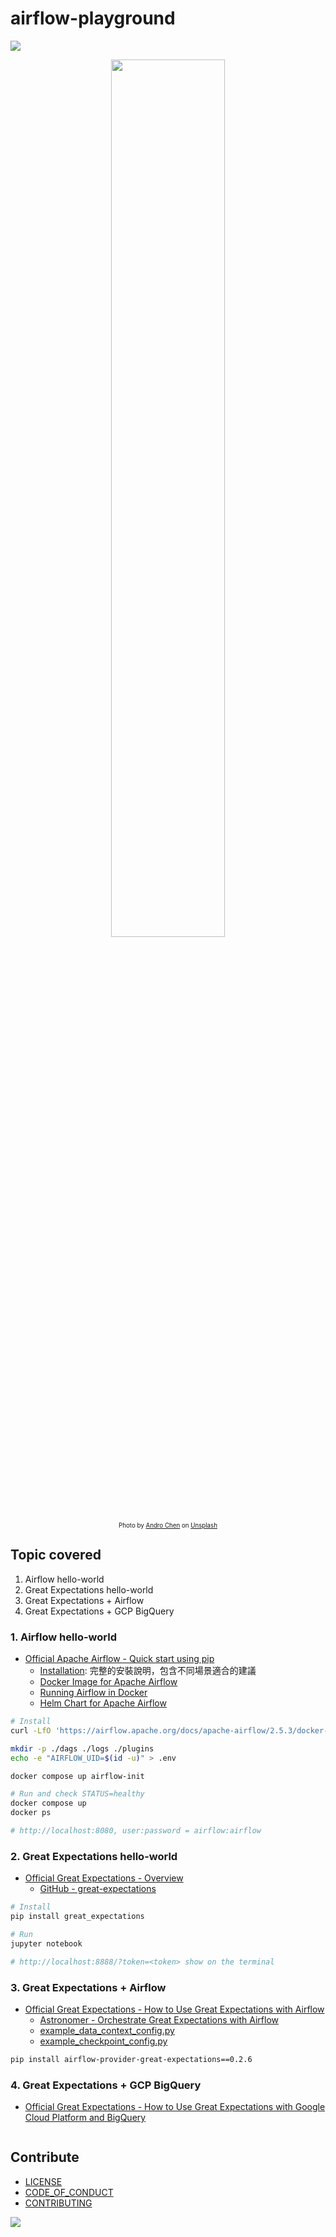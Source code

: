 # airflow-playground

<img src="https://img.shields.io/badge/License-MIT-blue.svg" />

<p align="center">
  <img style="width:60%;" src="https://i.imgur.com/ZYG59DH.png">
  <br/>
  <sub><sup>Photo by <a href="https://unsplash.com/@androchentw?utm_content=creditCopyText&utm_medium=referral&utm_source=unsplash">Andro Chen</a> on <a href="https://unsplash.com/photos/av_vGjHnK-g?utm_content=creditCopyText&utm_medium=referral&utm_source=unsplash">Unsplash</a>
  </sup></sub>
</p>

## Topic covered

1. Airflow hello-world
2. Great Expectations hello-world
3. Great Expectations + Airflow
4. Great Expectations + GCP BigQuery

### 1. Airflow hello-world

* [Official Apache Airflow - Quick start using pip](https://airflow.apache.org/docs/apache-airflow/stable/start.html)
  * [Installation](https://airflow.apache.org/docs/apache-airflow/stable/installation/index.html): 完整的安裝說明，包含不同場景適合的建議
  * [Docker Image for Apache Airflow](https://airflow.apache.org/docs/docker-stack/index.html)
  * [Running Airflow in Docker](https://airflow.apache.org/docs/apache-airflow/stable/howto/docker-compose/index.html)
  * [Helm Chart for Apache Airflow](https://airflow.apache.org/docs/helm-chart/stable/index.html)

```sh
# Install
curl -LfO 'https://airflow.apache.org/docs/apache-airflow/2.5.3/docker-compose.yaml'

mkdir -p ./dags ./logs ./plugins
echo -e "AIRFLOW_UID=$(id -u)" > .env

docker compose up airflow-init

# Run and check STATUS=healthy
docker compose up
docker ps

# http://localhost:8080, user:password = airflow:airflow
```

### 2. Great Expectations hello-world

* [Official Great Expectations - Overview](https://docs.greatexpectations.io/docs/tutorials/quickstart/)
  * [GitHub - great-expectations](https://github.com/great-expectations/great_expectations)

```sh
# Install
pip install great_expectations

# Run
jupyter notebook

# http://localhost:8888/?token=<token> show on the terminal
```

### 3. Great Expectations + Airflow

* [Official Great Expectations - How to Use Great Expectations with Airflow](https://docs.greatexpectations.io/docs/deployment_patterns/how_to_use_great_expectations_with_airflow/)
  * [Astronomer - Orchestrate Great Expectations with Airflow](https://docs.astronomer.io/learn/airflow-great-expectations)
  * [example_data_context_config.py](https://github.com/astronomer/airflow-provider-great-expectations/blob/main/include/great_expectations/object_configs/example_data_context_config.py)
  * [example_checkpoint_config.py](https://github.com/astronomer/airflow-provider-great-expectations/blob/main/include/great_expectations/object_configs/example_checkpoint_config.py)

```sh
pip install airflow-provider-great-expectations==0.2.6
```

### 4. Great Expectations + GCP BigQuery

* [Official Great Expectations - How to Use Great Expectations with Google Cloud Platform and BigQuery](https://docs.greatexpectations.io/docs/deployment_patterns/how_to_use_great_expectations_with_google_cloud_platform_and_bigquery/)

```sh
```

## Contribute

* [LICENSE](LICENSE)
* [CODE_OF_CONDUCT](CODE_OF_CONDUCT.md)
* [CONTRIBUTING](CONTRIBUTING.md)

<a href="https://github.com/an/airflow-playground/graphs/contributors">
  <img src="https://contrib.rocks/image?repo=androchentw/airflow-playground" />
</a>

<!-- Links -->
